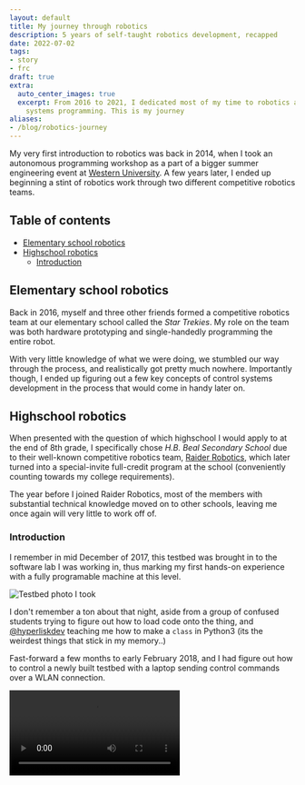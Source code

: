 ```yaml
---
layout: default
title: My journey through robotics
description: 5 years of self-taught robotics development, recapped
date: 2022-07-02
tags:
- story
- frc
draft: true
extra:
  auto_center_images: true
  excerpt: From 2016 to 2021, I dedicated most of my time to robotics and control
    systems programming. This is my journey
aliases:
- /blog/robotics-journey
---
```


My very first introduction to robotics was back in 2014, when I took an autonomous programming workshop as a part of a bigger summer engineering event at [Western University](https://www.uwo.ca/). A few years later, I ended up beginning a stint of robotics work through two different competitive robotics teams.

<h2>Table of contents</h2>

- [Elementary school robotics](#elementary-school-robotics)
- [Highschool robotics](#highschool-robotics)
  - [Introduction](#introduction)

## Elementary school robotics

Back in 2016, myself and three other friends formed a competitive robotics team at our elementary school called the *Star Trekies*. My role on the team was both hardware prototyping and single-handedly programming the entire robot.

With very little knowledge of what we were doing, we stumbled our way through the process, and realistically got pretty much nowhere. Importantly though, I ended up figuring out a few key concepts of control systems development in the process that would come in handy later on.

## Highschool robotics

When presented with the question of which highschool I would apply to at the end of 8th grade, I specifically chose *H.B. Beal Secondary School* due to their well-known competitive robotics team, [Raider Robotics](https://www.raiderrobotics.org/), which later turned into a special-invite full-credit program at the school (conveniently counting towards my college requirements).

The year before I joined Raider Robotics, most of the members with substantial technical knowledge moved on to other schools, leaving me once again will very little to work off of.

### Introduction

I remember in mid December of 2017, this testbed was brought in to the software lab I was working in, thus marking my first hands-on experience with a fully programable machine at this level.

![Testbed photo I took](/assets/blog/robotics-journey/testbed.jpg)

I don't remember a ton about that night, aside from a group of confused students trying to figure out how to load code onto the thing, and [@hyperliskdev](https://github.com/hyperliskdev) teaching me how to make a `class` in Python3 (its the weirdest things that stick in my memory..)

Fast-forward a few months to early February 2018, and I had figure out how to control a newly built testbed with a laptop sending control commands over a WLAN connection.

<video  style="max-width:100%;" controls>
  <source src="/videos/posts/robotics-journey/2018_drive.mp4">
  Video not supported
</video>
